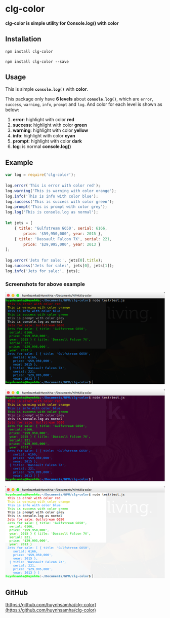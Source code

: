 # clg-color

#### clg-color is simple utility for Console.log() with color


## Installation

```
npm install clg-color

npm install clg-color --save
```

## Usage

This is simple **`console.log()`** with **color**.

This package only have **6 levels** about **`console.log()`**, which are `error`, `success`, `warning`, `info`, `prompt` and `log`. And color for each level is shown as below:

1. **error**: highlight with color **red**
2. **success**: highlight with color **green**
3. **warning**: highlight with color **yellow**
4. **info**: highlight with color **cyan**
5. **prompt**: highlight with color **dark**
6. **log**: is normal **console.log()**

## Example

```javascript
var log = require('clg-color');

log.error('This is error with color red');
log.warning('This is warning with color orange');
log.info('This is info with color blue');
log.success('This is success with color green');
log.prompt('This is prompt with color grey');
log.log('This is console.log as normal');

let jets = [
    { title: 'Gulfstream G650', serial: 6166, 
        price: '$59,950,000', year: 2015 },
    { title: 'Dassault Falcon 7X', serial: 221, 
        price: '$29,995,000', year: 2013 }
];

log.error('Jets for sale:', jets[0].title);
log.success('Jets for sale:', jets[0], jets[1]);
log.info('Jets for sale:', jets);
```

### Screenshots for above example

![Dark Theme](https://raw.githubusercontent.com/huynhsamha/clg-color/master/screenshot/dark-theme.png)

![Dark Theme](https://raw.githubusercontent.com/huynhsamha/clg-color/master/screenshot/linux-theme.png)

![Light Theme](https://raw.githubusercontent.com/huynhsamha/clg-color/master/screenshot/light-theme.png)

## GitHub
[https://github.com/huynhsamha/clg-color](https://github.com/huynhsamha/clg-color)